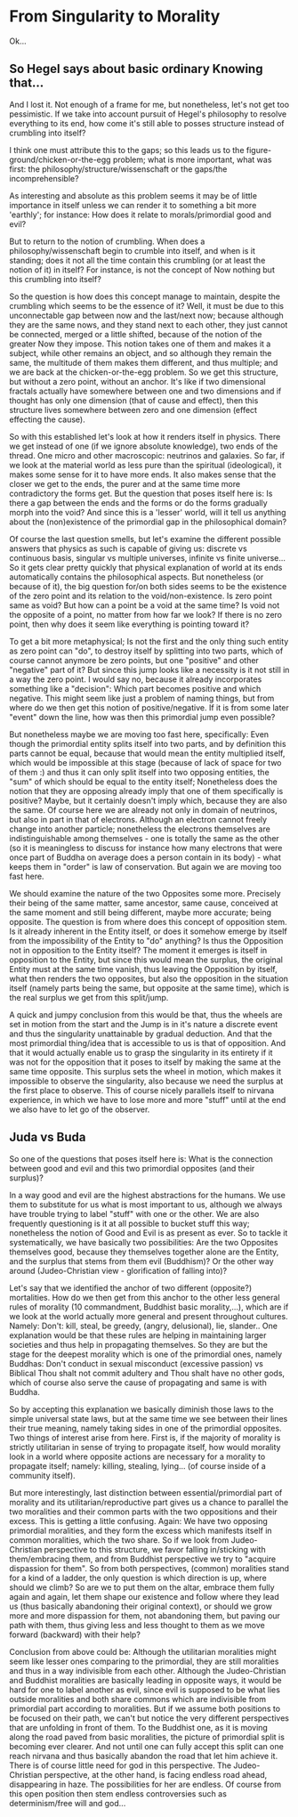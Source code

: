 From Singularity to Morality
============================

Ok...

So Hegel says about basic ordinary Knowing that...
--------------------------------------------------

And I lost it. Not enough of a frame for me, but nonetheless, let's not get too pessimistic. If we take into account pursuit of Hegel's philosophy to resolve everything to its end, how come it's still able to posses structure instead of crumbling into itself?

I think one must attribute this to the gaps; so this leads us to the figure-ground/chicken-or-the-egg problem; what is more important, what was first: the philosophy/structure/wissenschaft or the gaps/the incomprehensible?

As interesting and absolute as this problem seems it may be of little importance in itself unless we can render it to something a bit more 'earthly'; for instance: How does it relate to morals/primordial good and evil?

But to return to the notion of crumbling. When does a philosophy/wissenschaft begin to crumble into itself, and when is it standing; does it not all the time contain this crumbling (or at least the notion of it) in itself? For instance, is not the concept of Now nothing but this crumbling into itself?

So the question is how does this concept manage to maintain, despite the crumbling which seems to be the essence of it? Well, it must be due to this unconnectable gap between now and the last/next now; because although they are the same nows, and they stand next to each other, they just cannot be connected, merged or a little shifted, because of the notion of the greater Now they impose. This notion takes one of them and makes it a subject, while other remains an object, and so although they remain the same, the multitude of them makes them different, and thus multiple; and we are back at the chicken-or-the-egg problem. So we get this structure, but without a zero point, without an anchor. It's like if two dimensional fractals actually have somewhere between one and two dimensions and if thought has only one dimension (that of cause and effect), then this structure lives somewhere between zero and one dimension (effect effecting the cause). 

So with this established let's look at how it renders itself in physics. There we get instead of one (if we ignore absolute knowledge), two ends of the thread. One micro and other macroscopic: neutrinos and galaxies. So far, if we look at the material world as less pure than the spiritual (ideological), it makes some sense for it to have more ends. It also makes sense that the closer we get to the ends, the purer and at the same time more contradictory the forms get. But the question that poses itself here is: Is there a gap between the ends and the forms or do the forms gradually morph into the void? And since this is a 'lesser' world, will it tell us anything about the (non)existence of the primordial gap in the philosophical domain?

Of course the last question smells, but let's examine the different possible answers that physics as such is capable of giving us: discrete vs continuous basis, singular vs multiple universes, infinite vs finite universe... So it gets clear pretty quickly that physical explanation of world at its ends automatically contains the philosophical aspects. But nonetheless (or because of it), the big question for/on both sides seems to be the existence of the zero point and its relation to the void/non-existence. Is zero point same as void? But how can a point be a void at the same time? Is void not the opposite of a point, no matter from how far we look? If there is no zero point, then why does it seem like everything is pointing toward it?

To get a bit more metaphysical; Is not the first and the only thing such entity as zero point can "do", to destroy itself by splitting into two parts, which of course cannot anymore be zero points, but one "positive" and other "negative" part of it? But since this jump looks like a necessity is it not still in a way the zero point. I would say no, because it already incorporates something like a "decision": Which part becomes positive and which negative. This might seem like just a problem of naming things, but from where do we then get this notion of positive/negative. If it is from some later "event" down the line, how was then this primordial jump even possible?

But nonetheless maybe we are moving too fast here, specifically: Even though the primordial entity splits itself into two parts, and by definition this parts cannot be equal, because that would mean the entity multiplied itself, which would be impossible at this stage (because of lack of space for two of them :) and thus it can only split itself into two opposing entities, the "sum" of which should be equal to the entity itself; Nonetheless does the notion that they are opposing already imply that one of them specifically is positive? Maybe, but it certainly doesn't imply which, because they are also the same. Of course here we are already not only in domain of neutrinos, but also in part in that of electrons. Although an electron cannot freely change into another particle; nonetheless the electrons themselves are indistinguishable among themselves - one is totally the same as the other (so it is meaningless to discuss for instance how many electrons that were once part of Buddha on average does a person contain in its body) - what keeps them in "order" is law of conservation. But again we are moving too fast here. 

We should examine the nature of the two Opposites some more. Precisely their being of the same matter, same ancestor, same cause, conceived at the same moment and still being different, maybe more accurate; being opposite. The question is from where does this concept of opposition stem. Is it already inherent in the Entity itself, or does it somehow emerge by itself from the impossibility of the Entity to "do" anything? Is thus the Opposition not in opposition to the Entity itself? The moment it emerges is itself in opposition to the Entity, but since this would mean the surplus, the original Entity must at the same time vanish, thus leaving the Opposition by itself, what then renders the two opposites, but also the opposition in the situation itself (namely parts being the same, but opposite at the same time), which is the real surplus we get from this split/jump. 

A quick and jumpy conclusion from this would be that, thus the wheels are set in motion from the start and the Jump is in it's nature a discrete event and thus the singularity unattainable by gradual deduction. And that the most primordial thing/idea that is accessible to us is that of opposition. And that it would actually enable us to grasp the singularity in its entirety if it was not for the opposition that it poses to itself by making the same at the same time opposite. This surplus sets the wheel in motion, which makes it impossible to observe the singularity, also because we need the surplus at the first place to observe. This of course nicely parallels itself to nirvana experience, in which we have to lose more and more "stuff" until at the end we also have to let go of the observer.

Juda vs Buda
------------

So one of the questions that poses itself here is: What is the connection between good and evil and this two primordial opposites (and their surplus)?

In a way good and evil are the highest abstractions for the humans. We use them to substitute for us what is most important to us, although we always have trouble trying to label "stuff" with one or the other. We are also frequently questioning is it at all possible to bucket stuff this way; nonetheless the notion of Good and Evil is as present as ever. So to tackle it systematically, we have basically two possibilities: Are the two Opposites themselves good, because they themselves together alone are the Entity, and the surplus that stems from them evil (Buddhism)? Or the other way around (Judeo-Christian view - glorification of falling into)?

Let's say that we identified the anchor of two different (opposite?) mortalities. How do we then get from this anchor to the other less general rules of morality (10 commandment, Buddhist basic morality,...), which are if we look at the world actually more general and present throughout cultures. Namely: Don't: kill, steal, be greedy, (angry, delusional), lie, slander.. One explanation would be that these rules are helping in maintaining larger societies and thus help in propagating themselves. So they are but the stage for the deepest morality which is one of the primordial ones, namely Buddhas: Don't conduct in sexual misconduct (excessive passion) vs Biblical Thou shalt not commit adultery and Thou shalt have no other gods, which of course also serve the cause of propagating and same is with Buddha.

So by accepting this explanation we basically diminish those laws to the simple universal state laws, but at the same time we see between their lines their true meaning, namely taking sides in one of the primordial opposites. Two things of interest arise from here. First is, if the majority of morality is strictly utilitarian in sense of trying to propagate itself, how would morality look in a world where opposite actions are necessary for a morality to propagate itself; namely: killing, stealing, lying... (of course inside of a community itself).  

But more interestingly, last distinction between essential/primordial part of morality and its utilitarian/reproductive part gives us a chance to parallel the two moralities and their common parts with the two oppositions and their excess. This is getting a little confusing. Again: We have two opposing primordial moralities, and they form the excess which manifests itself in common moralities, which the two share. So if we look from Judeo-Christian perspective to this structure, we favor falling in/sticking with them/embracing them, and from Buddhist perspective we try to "acquire dispassion for them". So from both perspectives, (common) moralities stand for a kind of a ladder, the only question is which direction is up, where should we climb? So are we to put them on the altar, embrace them fully again and again, let them shape our existence and follow where they lead us (thus basically abandoning their original context), or should we grow more and more dispassion for them, not abandoning them, but paving our path with them, thus giving less and less thought to them as we move forward (backward) with their help?   

Conclusion from above could be: Although the utilitarian moralities might seem like lesser ones comparing to the primordial, they are still moralities and thus in a way indivisible from each other. Although the Judeo-Christian and Buddhist moralities are basically leading in opposite ways, it would be hard for one to label another as evil, since evil is supposed to be what lies outside moralities and both share commons which are indivisible from primordial part according to moralities. 
But if we assume both positions to be focused on their path, we can't but notice the very different perspectives that are unfolding in front of them. To the Buddhist one, as it is moving along the road paved from basic moralities, the picture of primordial split is becoming ever clearer. And not until one can fully accept this split can one reach nirvana and thus basically abandon the road that let him achieve it. There is of course little need for god in this perspective.
The Judeo-Christian perspective, at the other hand, is facing endless road ahead, disappearing in haze. The possibilities for her are endless. Of course from this open position then stem endless controversies such as determinism/free will and god...  

